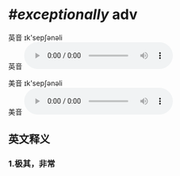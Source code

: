 # ***\#exceptionally*** adv
英音 ɪk'sepʃənəli  
英音
<audio src="./media/exceptionally1_AAC.aac" controls="controls"></audio>

美音 ɪk'sepʃənəli  
美音
<audio src="./media/exceptionally2_AAC.aac" controls="controls"></audio>



  

英文释义
---
### 1.**极其，非常**  


